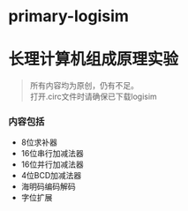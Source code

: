 # primary-logisim
# 长理计算机组成原理实验
> 所有内容均为原创，仍有不足。<br>
  打开.circ文件时请确保已下载logisim
### 内容包括
- 8位求补器
- 16位串行加减法器
- 16位并行加减法器
- 4位BCD加减法器
- 海明码编码解码
- 字位扩展
